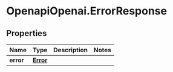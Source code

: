 # OpenapiOpenai.ErrorResponse

## Properties

Name | Type | Description | Notes
------------ | ------------- | ------------- | -------------
**error** | [**Error**](Error.md) |  | 


